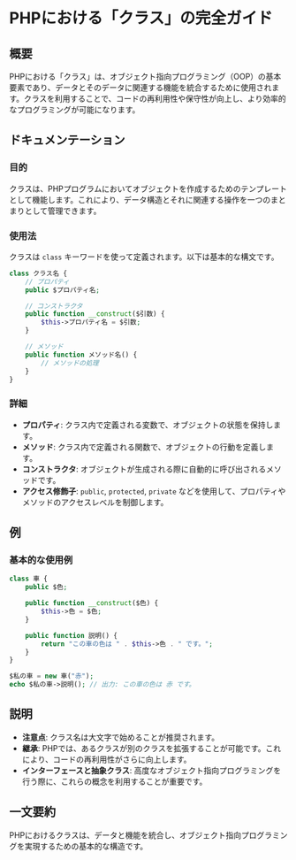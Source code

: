 <!--
Meta Description: # PHPにおける「クラス」の完全ガイド ## 概要 PHPにおける「クラス」は、オブジェクト指向プログラミング（OOP）の基本要素であり、データとそのデータに関連する機能を統合するために使用されます。クラスを利用することで、コードの再利用性や保守性が向上し、より効率的なプログラミングが可能になりま...
Meta Keywords: public, function, class, phpにおける, クラス
-->

# PHPにおける「クラス」の完全ガイド

## 概要
PHPにおける「クラス」は、オブジェクト指向プログラミング（OOP）の基本要素であり、データとそのデータに関連する機能を統合するために使用されます。クラスを利用することで、コードの再利用性や保守性が向上し、より効率的なプログラミングが可能になります。

## ドキュメンテーション

### 目的
クラスは、PHPプログラムにおいてオブジェクトを作成するためのテンプレートとして機能します。これにより、データ構造とそれに関連する操作を一つのまとまりとして管理できます。

### 使用法
クラスは `class` キーワードを使って定義されます。以下は基本的な構文です。

```php
class クラス名 {
    // プロパティ
    public $プロパティ名;

    // コンストラクタ
    public function __construct($引数) {
        $this->プロパティ名 = $引数;
    }

    // メソッド
    public function メソッド名() {
        // メソッドの処理
    }
}
```

### 詳細
- **プロパティ**: クラス内で定義される変数で、オブジェクトの状態を保持します。
- **メソッド**: クラス内で定義される関数で、オブジェクトの行動を定義します。
- **コンストラクタ**: オブジェクトが生成される際に自動的に呼び出されるメソッドです。
- **アクセス修飾子**: `public`, `protected`, `private` などを使用して、プロパティやメソッドのアクセスレベルを制御します。

## 例

### 基本的な使用例

```php
class 車 {
    public $色;

    public function __construct($色) {
        $this->色 = $色;
    }

    public function 説明() {
        return "この車の色は " . $this->色 . " です。";
    }
}

$私の車 = new 車("赤");
echo $私の車->説明(); // 出力: この車の色は 赤 です。
```

## 説明
- **注意点**: クラス名は大文字で始めることが推奨されます。
- **継承**: PHPでは、あるクラスが別のクラスを拡張することが可能です。これにより、コードの再利用性がさらに向上します。
- **インターフェースと抽象クラス**: 高度なオブジェクト指向プログラミングを行う際に、これらの概念を利用することが重要です。

## 一文要約
PHPにおけるクラスは、データと機能を統合し、オブジェクト指向プログラミングを実現するための基本的な構造です。